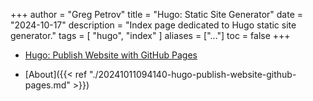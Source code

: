 +++
author = "Greg Petrov"
title = "Hugo: Static Site Generator"
date = "2024-10-17"
description = "Index page dedicated to Hugo static site generator."
tags = [
    "hugo",
    "index"
]
aliases = ["..."]
toc = false
+++

- [Hugo: Publish Website with GitHub
Pages](/blog/notes/20241011094140-hugo-publish-website-github-pages)

- [About]({{< ref "./20241011094140-hugo-publish-website-github-pages.md" >}})
